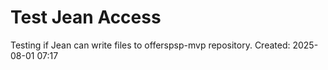 # Test Jean Access
Testing if Jean can write files to offerspsp-mvp repository.
Created: 2025-08-01 07:17